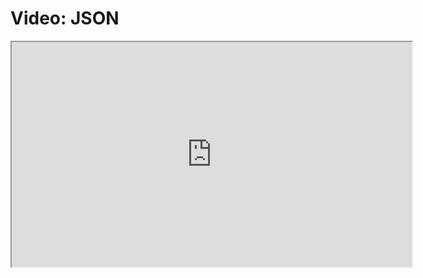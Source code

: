 # Video: JSON

<iframe src="https://player.vimeo.com/video/549504562?title=0&byline=0&portrait=0" width="640" height="360" allowfullscreen="allowfullscreen" allow="autoplay; fullscreen; picture-in-picture"></iframe>

